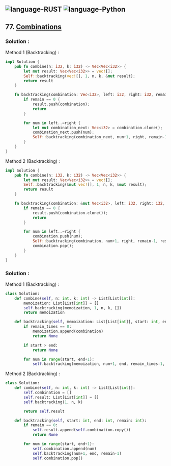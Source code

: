 ![language-RUST](https://img.shields.io/badge/%20-RUST-8d4004?style=for-the-badge&logo=RUST)
![language-Python](https://img.shields.io/badge/%20-Python-ffd43b?style=for-the-badge&logo=PYTHON)
---

## 77. [Combinations](https://leetcode.com/problems/combinations)

### Solution :

Method 1 (Backtracking) :
```rust
impl Solution {
    pub fn combine(n: i32, k: i32) -> Vec<Vec<i32>> {
        let mut result: Vec<Vec<i32>> = vec![];
        Self::backtracking(vec![], 1, n, k, &mut result);
        return result
    }

    fn backtracking(combination: Vec<i32>, left: i32, right: i32, remain: i32, result: &mut Vec<Vec<i32>>) {
        if remain == 0 {
            result.push(combination);
            return
        }

        for num in left..=right {
            let mut combination_next: Vec<i32> = combination.clone();
            combination_next.push(num);
            Self::backtracking(combination_next, num+1, right, remain-1, result);
        }
    }
}
```

Method 2 (Backtracking) :
```rust
impl Solution {
    pub fn combine(n: i32, k: i32) -> Vec<Vec<i32>> {
        let mut result: Vec<Vec<i32>> = vec![];
        Self::backtracking(&mut vec![], 1, n, k, &mut result);
        return result
    }

    fn backtracking(combination: &mut Vec<i32>, left: i32, right: i32, remain: i32, result: &mut Vec<Vec<i32>>) {
        if remain == 0 {
            result.push(combination.clone());
            return
        }

        for num in left..=right {
            combination.push(num);
            Self::backtracking(combination, num+1, right, remain-1, result);
            combination.pop();
        }
    }
}
```

### Solution :

Method 1 (Backtracking) :
```python
class Solution:
    def combine(self, n: int, k: int) -> List[List[int]]:
        memoization: List[List[int]] = []
        self.backtracking(memoization, 1, n, k, [])
        return memoization

    def backtracking(self, memoization: List[List[int]], start: int, end: int, remain_times: int, combination: List[int]):
        if remain_times == 0:
            memoization.append(combination)
            return None

        if start > end:
            return None

        for num in range(start, end+1):
            self.backtracking(memoization, num+1, end, remain_times-1, combination+[num])
```

Method 2 (Backtracking) :
```python
class Solution:
    def combine(self, n: int, k: int) -> List[List[int]]:
        self.combination = []
        self.result: List[List[int]] = []
        self.backtracking(1, n, k)

        return self.result

    def backtracking(self, start: int, end: int, remain: int):
        if remain == 0:
            self.result.append(self.combination.copy())
            return None

        for num in range(start, end+1):
            self.combination.append(num)
            self.backtracking(num+1, end, remain-1)
            self.combination.pop()
```
